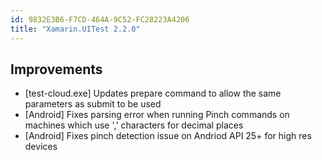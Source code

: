```yaml
---
id: 9832E3B6-F7CD-464A-9C52-FC28223A4206
title: "Xamarin.UITest 2.2.0"
---
```


## Improvements

* [test-cloud.exe] Updates prepare command to allow the same parameters
  as submit to be used
* [Android] Fixes parsing error when running Pinch commands on machines
  which use ',' characters for decimal places
* [Android] Fixes pinch detection issue on Andriod API 25+ for high res
  devices

